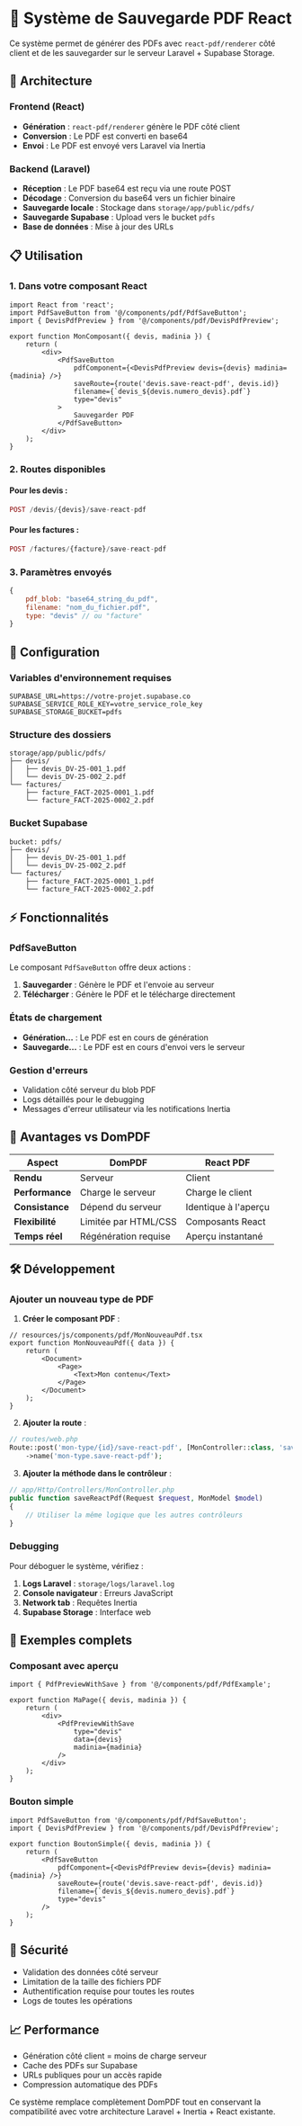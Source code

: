 # 📄 Système de Sauvegarde PDF React

Ce système permet de générer des PDFs avec `react-pdf/renderer` côté client et de les sauvegarder sur le serveur Laravel + Supabase Storage.

## 🚀 Architecture

### Frontend (React)
- **Génération** : `react-pdf/renderer` génère le PDF côté client
- **Conversion** : Le PDF est converti en base64
- **Envoi** : Le PDF est envoyé vers Laravel via Inertia

### Backend (Laravel)
- **Réception** : Le PDF base64 est reçu via une route POST
- **Décodage** : Conversion du base64 vers un fichier binaire
- **Sauvegarde locale** : Stockage dans `storage/app/public/pdfs/`
- **Sauvegarde Supabase** : Upload vers le bucket `pdfs`
- **Base de données** : Mise à jour des URLs

## 📋 Utilisation

### 1. Dans votre composant React

```tsx
import React from 'react';
import PdfSaveButton from '@/components/pdf/PdfSaveButton';
import { DevisPdfPreview } from '@/components/pdf/DevisPdfPreview';

export function MonComposant({ devis, madinia }) {
    return (
        <div>
            <PdfSaveButton
                pdfComponent={<DevisPdfPreview devis={devis} madinia={madinia} />}
                saveRoute={route('devis.save-react-pdf', devis.id)}
                filename={`devis_${devis.numero_devis}.pdf`}
                type="devis"
            >
                Sauvegarder PDF
            </PdfSaveButton>
        </div>
    );
}
```

### 2. Routes disponibles

#### Pour les devis :
```php
POST /devis/{devis}/save-react-pdf
```

#### Pour les factures :
```php
POST /factures/{facture}/save-react-pdf
```

### 3. Paramètres envoyés

```javascript
{
    pdf_blob: "base64_string_du_pdf",
    filename: "nom_du_fichier.pdf",
    type: "devis" // ou "facture"
}
```

## 🔧 Configuration

### Variables d'environnement requises

```env
SUPABASE_URL=https://votre-projet.supabase.co
SUPABASE_SERVICE_ROLE_KEY=votre_service_role_key
SUPABASE_STORAGE_BUCKET=pdfs
```

### Structure des dossiers

```
storage/app/public/pdfs/
├── devis/
│   ├── devis_DV-25-001_1.pdf
│   └── devis_DV-25-002_2.pdf
└── factures/
    ├── facture_FACT-2025-0001_1.pdf
    └── facture_FACT-2025-0002_2.pdf
```

### Bucket Supabase

```
bucket: pdfs/
├── devis/
│   ├── devis_DV-25-001_1.pdf
│   └── devis_DV-25-002_2.pdf
└── factures/
    ├── facture_FACT-2025-0001_1.pdf
    └── facture_FACT-2025-0002_2.pdf
```

## ⚡ Fonctionnalités

### PdfSaveButton

Le composant `PdfSaveButton` offre deux actions :

1. **Sauvegarder** : Génère le PDF et l'envoie au serveur
2. **Télécharger** : Génère le PDF et le télécharge directement

### États de chargement

- **Génération...** : Le PDF est en cours de génération
- **Sauvegarde...** : Le PDF est en cours d'envoi vers le serveur

### Gestion d'erreurs

- Validation côté serveur du blob PDF
- Logs détaillés pour le debugging
- Messages d'erreur utilisateur via les notifications Inertia

## 🔄 Avantages vs DomPDF

| Aspect | DomPDF | React PDF |
|--------|--------|-----------|
| **Rendu** | Serveur | Client |
| **Performance** | Charge le serveur | Charge le client |
| **Consistance** | Dépend du serveur | Identique à l'aperçu |
| **Flexibilité** | Limitée par HTML/CSS | Composants React |
| **Temps réel** | Régénération requise | Aperçu instantané |

## 🛠️ Développement

### Ajouter un nouveau type de PDF

1. **Créer le composant PDF** :
```tsx
// resources/js/components/pdf/MonNouveauPdf.tsx
export function MonNouveauPdf({ data }) {
    return (
        <Document>
            <Page>
                <Text>Mon contenu</Text>
            </Page>
        </Document>
    );
}
```

2. **Ajouter la route** :
```php
// routes/web.php
Route::post('mon-type/{id}/save-react-pdf', [MonController::class, 'saveReactPdf'])
    ->name('mon-type.save-react-pdf');
```

3. **Ajouter la méthode dans le contrôleur** :
```php
// app/Http/Controllers/MonController.php
public function saveReactPdf(Request $request, MonModel $model)
{
    // Utiliser la même logique que les autres contrôleurs
}
```

### Debugging

Pour déboguer le système, vérifiez :

1. **Logs Laravel** : `storage/logs/laravel.log`
2. **Console navigateur** : Erreurs JavaScript
3. **Network tab** : Requêtes Inertia
4. **Supabase Storage** : Interface web

## 🎯 Exemples complets

### Composant avec aperçu

```tsx
import { PdfPreviewWithSave } from '@/components/pdf/PdfExample';

export function MaPage({ devis, madinia }) {
    return (
        <div>
            <PdfPreviewWithSave 
                type="devis"
                data={devis}
                madinia={madinia}
            />
        </div>
    );
}
```

### Bouton simple

```tsx
import PdfSaveButton from '@/components/pdf/PdfSaveButton';
import { DevisPdfPreview } from '@/components/pdf/DevisPdfPreview';

export function BoutonSimple({ devis, madinia }) {
    return (
        <PdfSaveButton
            pdfComponent={<DevisPdfPreview devis={devis} madinia={madinia} />}
            saveRoute={route('devis.save-react-pdf', devis.id)}
            filename={`devis_${devis.numero_devis}.pdf`}
            type="devis"
        />
    );
}
```

## 🔐 Sécurité

- Validation des données côté serveur
- Limitation de la taille des fichiers PDF
- Authentification requise pour toutes les routes
- Logs de toutes les opérations

## 📈 Performance

- Génération côté client = moins de charge serveur
- Cache des PDFs sur Supabase
- URLs publiques pour un accès rapide
- Compression automatique des PDFs

Ce système remplace complètement DomPDF tout en conservant la compatibilité avec votre architecture Laravel + Inertia + React existante. 
